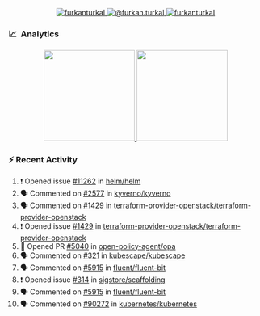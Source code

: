 <p align="center">
  <a href="https://linkedin.com/in/furkanturkal" target="blank">
    <img src="https://img.shields.io/badge/linkedin-%230077B5.svg?&style=for-the-badge&logo=linkedin&logoColor=white" alt="furkanturkal" />
  </a>
  <a href="https://medium.com/@furkan.turkal" target="blank">
    <img src="https://img.shields.io/badge/medium-%2312100E.svg?&style=for-the-badge&logo=medium&logoColor=white" alt="@furkan.turkal" />
  </a>
  <a href="https://twitter.com/furkanturkaI" target="blank">
    <img src="https://img.shields.io/badge/Twitter-1DA1F2?style=for-the-badge&logo=twitter&logoColor=white" alt="furkanturkaI" />
  </a>
</p>

### 📈 &nbsp;Analytics

<p align="center">
  <a href="https://coderstats.net/github/#Dentrax">
    <img height="180em" src="https://github-readme-stats-eight-theta.vercel.app/api?username=Dentrax&show_icons=true&theme=algolia&include_all_commits=true&count_private=true&line_height=26"/>
    <img height="180em" src="https://github-readme-stats-eight-theta.vercel.app/api/top-langs/?username=Dentrax&layout=compact&langs_count=8&theme=algolia&line_height=26"/>
  </a>
</p>

### :zap: Recent Activity

<!--START_SECTION:activity-->
1. ❗️ Opened issue [#11262](https://github.com/helm/helm/issues/11262) in [helm/helm](https://github.com/helm/helm)
2. 🗣 Commented on [#2577](https://github.com/kyverno/kyverno/issues/2577) in [kyverno/kyverno](https://github.com/kyverno/kyverno)
3. 🗣 Commented on [#1429](https://github.com/terraform-provider-openstack/terraform-provider-openstack/issues/1429) in [terraform-provider-openstack/terraform-provider-openstack](https://github.com/terraform-provider-openstack/terraform-provider-openstack)
4. ❗️ Opened issue [#1429](https://github.com/terraform-provider-openstack/terraform-provider-openstack/issues/1429) in [terraform-provider-openstack/terraform-provider-openstack](https://github.com/terraform-provider-openstack/terraform-provider-openstack)
5. 💪 Opened PR [#5040](https://github.com/open-policy-agent/opa/pull/5040) in [open-policy-agent/opa](https://github.com/open-policy-agent/opa)
6. 🗣 Commented on [#321](https://github.com/kubescape/kubescape/issues/321) in [kubescape/kubescape](https://github.com/kubescape/kubescape)
7. 🗣 Commented on [#5915](https://github.com/fluent/fluent-bit/issues/5915) in [fluent/fluent-bit](https://github.com/fluent/fluent-bit)
8. ❗️ Opened issue [#314](https://github.com/sigstore/scaffolding/issues/314) in [sigstore/scaffolding](https://github.com/sigstore/scaffolding)
9. 🗣 Commented on [#5915](https://github.com/fluent/fluent-bit/issues/5915) in [fluent/fluent-bit](https://github.com/fluent/fluent-bit)
10. 🗣 Commented on [#90272](https://github.com/kubernetes/kubernetes/issues/90272) in [kubernetes/kubernetes](https://github.com/kubernetes/kubernetes)
<!--END_SECTION:activity-->

